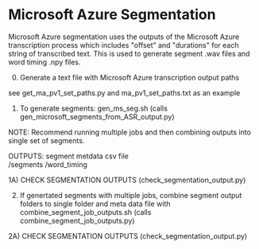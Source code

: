 
# Microsoft Azure Segmentation 

Microsoft Azure segmentation uses the outputs of the Microsoft Azure transcription process which includes "offset" and "durations" for each string of transcribed text. This is used to generate segment .wav files and word timing .npy files. 


0. Generate a text file with Microsoft Azure transcription output paths 

see get_ma_pv1_set_paths.py and ma_pv1_set_paths.txt as an example 

1. To generate segments: gen_ms_seg.sh (calls gen_microsoft_segments_from_ASR_output.py)  

NOTE: Recommend running multiple jobs and then combining outputs into single set of segments. 

OUTPUTS:
segment metdata csv file  
/segments 
/word_timing 

1A)  CHECK SEGMENTATION OUTPUTS (check_segmentation_output.py) 


2. If genertated segments with multiple jobs, combine segment output folders to single folder and meta data file with combine_segment_job_outputs.sh (calls combine_segment_job_outputs.py) 

2A) CHECK SEGMENTATION OUTPUTS (check_segmentation_output.py) 


